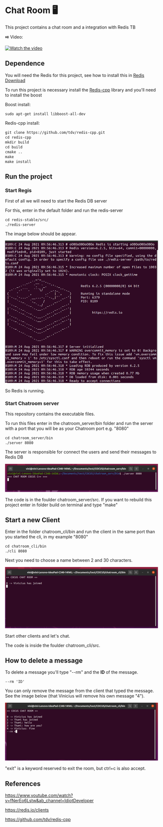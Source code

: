 # Chat Room :desktop_computer:

This project contains a chat room and a integration with Redis TB 

:play_or_pause_button: Video: 

[![Watch the video](https://img.youtube.com/vi/3qmcY8TxwWA/0.jpg)](https://youtu.be/3qmcY8TxwWA)

## Dependence

You will need the Redis for this project, see how to install this in [Redis Download](https://redis.io/download)

To run this project is necessary install the [Redis-cpp](https://github.com/tdv/redis-cpp) library and you'll need to install the boost

Boost install:

```
sudo apt-get install libboost-all-dev
```

Redis-cpp install:

```
git clone https://github.com/tdv/redis-cpp.git  
cd redis-cpp
mkdir build  
cd build  
cmake ..  
make  
make install  
```


## Run the project

### Start Regis

First of all we will need to start the Redis DB server

For this, enter in the default folder and run the redis-server

```
cd redis-stable/src/
./redis-server
```
The image below should be appear.

![Redis Star](img/Redis.png)

So Redis is running.

### Start Chatroom server

This repository contains the executable files.

To run this files enter in the chatroom_server/bin folder and run the server with a port that you will be as your Chatroom port e.g. "8080"

```
cd chatroom_server/bin
./server 8080
```

The server is responsible for connect the users and send their messages to Redis DB

![Server Star](img/Server.png)

The code is in the foulder chatroom_server/src. If you want to rebuild this project enter in folder build on terminal and type "make"

## Start a new Client

Enter in the folder chatroom_cli/bin and run the client in the same port than you started the cli, in my example "8080"

```
cd chatroom_cli/bin
./cli 8080
```

Next you need to choose a name between 2 and 30 characters.

![Client Star](img/Client.png)

Start other clients and let's chat.

The code is inside the foulder chatroom_cli/src.

## How to delete a message

To delete a message you'll type "--rm" and the **ID** of the message.

```
--rm 'ID'
```

You can only remove the message from the client that typed the message. See the image below (that Vinicius will remove his own message "4").

![Client Star](img/Remove.png)

"exit" is a keyword reserved to exit the room, but ctrl+c is also accept.

## References

https://www.youtube.com/watch?v=fNerEo6Lstw&ab_channel=IdiotDeveloper

https://redis.io/clients

https://github.com/tdv/redis-cpp
